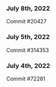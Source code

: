 ### July 8th, 2022

Commit #20427

### July 5th, 2022

Commit #314353


### July 4th, 2022

Commit #72281
